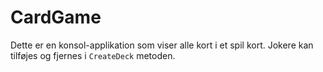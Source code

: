 # CardGame

Dette er en konsol-applikation som viser alle kort i et spil kort. Jokere kan tilføjes og fjernes i ``CreateDeck`` metoden.
